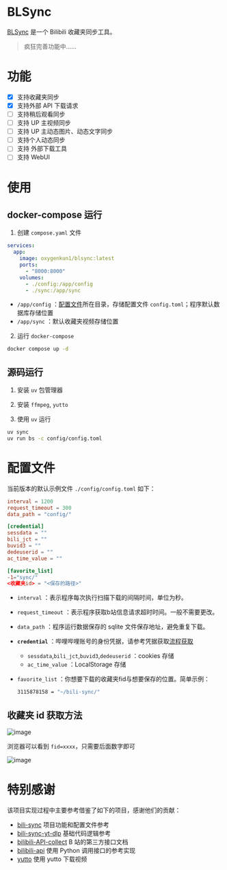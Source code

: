 # BLSync

[BLSync](https://github.com/oxygenkun/BLSync) 是一个 Bilibili 收藏夹同步工具。

> 疯狂完善功能中……

# 功能

- [x] 支持收藏夹同步
- [x] 支持外部 API 下载请求
- [ ] 支持稍后观看同步
- [ ] 支持 UP 主视频同步
- [ ] 支持 UP 主动态图片、动态文字同步
- [ ] 支持个人动态同步
- [ ] 支持 外部下载工具
- [ ] 支持 WebUI

# 使用

## docker-compose 运行

1. 创建 `compose.yaml` 文件

```yaml
services:
  app:
    image: oxygenkun1/blsync:latest
    ports:
      - "8000:8000"
    volumes:
      - ./config:/app/config
      - ./sync:/app/sync
```
- `/app/config` ：[配置文件](./README.md#配置文件)所在目录，存储配置文件 `config.toml`；程序默认数据库存储位置
- `/app/sync` ：默认收藏夹视频存储位置

2. 运行 `docker-compose`

```bash
docker compose up -d
```

## 源码运行

1. 安装 `uv` 包管理器

2. 安装 `ffmpeg`, `yutto`

3. 使用 `uv` 运行

  ```bash
  uv sync
  uv run bs -c config/config.toml
  ```

# 配置文件

当前版本的默认示例文件 `./config/config.toml` 如下：

```toml
interval = 1200
request_timeout = 300
data_path = "config/"

[credential]
sessdata = ""
bili_jct = ""
buvid3 = ""
dedeuserid = ""
ac_time_value = ""

[favorite_list]
-1="sync/"
<收藏夹id> = "<保存的路径>"
```

- `interval` ：表示程序每次执行扫描下载的间隔时间，单位为秒。
- `request_timeout` ：表示程序获取b站信息请求超时时间。一般不需要更改。
- `data_path` ：程序运行数据保存的 sqlite 文件保存地址，避免重复下载。
- **`credential`** ：哔哩哔哩账号的身份凭据，请参考凭据获取[流程获取](https://nemo2011.github.io/bilibili-api/#/get-credential)
  - `sessdata`,`bili_jct`,`buvid3`,`dedeuserid` ：cookies 存储
  - `ac_time_value` ：LocalStorage 存储
- `favorite_list` ：你想要下载的收藏夹fid与想要保存的位置。简单示例：

  ```bash
  3115878158 = "~/bili-sync/"
  ```

## 收藏夹 id 获取方法

![image](https://github.com/user-attachments/assets/02efefe9-0a3a-46d6-8646-a6aa462d62c2)

浏览器可以看到 `fid=xxxx`，只需要后面数字即可

![image](https://github.com/user-attachments/assets/76c298d7-6437-4e12-8333-a80f4802b8d1)


# 特别感谢

该项目实现过程中主要参考借鉴了如下的项目，感谢他们的贡献：

- [bili-sync](https://github.com/amtoaer/bili-sync) 项目功能和配置文件参考
- [bili-sync-yt-dlp](https://github.com/cap153/bili-sync-yt-dlp) 基础代码逻辑参考
- [bilibili-API-collect](https://github.com/SocialSisterYi/bilibili-API-collect) B 站的第三方接口文档
- [bilibili-api](https://github.com/Nemo2011/bilibili-api) 使用 Python 调用接口的参考实现
- [yutto](https://github.com/yutto-dev/yutto) 使用 yutto 下载视频
